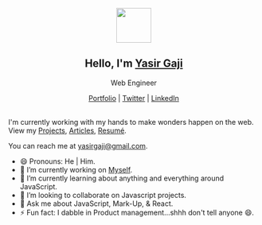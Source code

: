 <p align="center">
  <img src="https://pbs.twimg.com/profile_images/1318039182170783744/jZx_9KBd_400x400.jpg" width="70" />  
  <h2 align="center">Hello, I'm <a href="https://yasirgaji.dev/">Yasir Gaji</a></h2>
  <p align="center">Web Engineer</p>
</p>
<p align="center">
  <a href="https://yasirgaji.dev/">Portfolio</a> | 
  <a href="https://twitter.com/YasirGaji">Twitter</a> |
  <a href="https://www.linkedin.com/in/yasirgaji/">LinkedIn</a>
</p>

<br />
I'm currently working with my hands to make wonders happen on the web. View my <a href="https://yasirgaji.dev/#portfolio/">Projects<a/>, <a href="https://medium.com/@Yasirgaji">Articles<a/>, <a href="https://yasirgaji.dev/resources/Resume-Yasir-Gaji.pdf">Resumé<a/>.

You can reach me at yasirgaji@gmail.com.

- 😄 Pronouns: He | Him.
- 🔭 I’m currently working on [Myself](https://yasirgaji.dev/).
- 🌱 I’m currently learning about anything and everything around JavaScript.
- 👯 I’m looking to collaborate on Javascript projects.
- 💬 Ask me about JavaScript, Mark-Up, & React. 
- ⚡ Fun fact: I dabble in Product management...shhh don't tell anyone 😄.

<!-- ![Yasir's GitHub stats](https://github-readme-stats.vercel.app/api?username=YasirGaji&show_icons=true&theme=dark) -->
